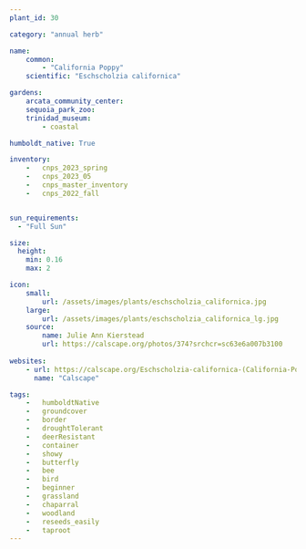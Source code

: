 ```yaml
---
plant_id: 30

category: "annual herb"

name: 
    common:  
        - "California Poppy"  
    scientific: "Eschscholzia californica" 

gardens:
    arcata_community_center:
    sequoia_park_zoo:
    trinidad_museum:
        - coastal

humboldt_native: True

inventory: 
    -   cnps_2023_spring
    -   cnps_2023_05
    -   cnps_master_inventory
    -   cnps_2022_fall


sun_requirements:
  - "Full Sun"

size:
  height: 
    min: 0.16
    max: 2

icon: 
    small: 
        url: /assets/images/plants/eschscholzia_californica.jpg 
    large: 
        url: /assets/images/plants/eschscholzia_californica_lg.jpg 
    source: 
        name: Julie Ann Kierstead 
        url: https://calscape.org/photos/374?srchcr=sc63e6a007b3100 
 
websites:
    - url: https://calscape.org/Eschscholzia-californica-(California-Poppy) 
      name: "Calscape"

tags:  
    -   humboldtNative
    -   groundcover
    -   border
    -   droughtTolerant
    -   deerResistant
    -   container
    -   showy
    -   butterfly
    -   bee
    -   bird
    -   beginner
    -   grassland
    -   chaparral
    -   woodland
    -   reseeds_easily 
    -   taproot
---
```

